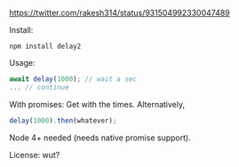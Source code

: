 https://twitter.com/rakesh314/status/931504992330047489

Install:
```
npm install delay2
```

Usage:
```javascript
await delay(1000); // wait a sec
... // continue
```

With promises:
Get with the times. Alternatively, 
```javascript
delay(1000).then(whatever);
```

Node 4+ needed (needs native promise support).

License: wut?